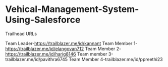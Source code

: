 # Vehical-Management-System-Using-Salesforce

Trailhead URLs

Team Leader-https://trailblazer.me/id/kannant
Team Member 1-https://trailblazer.me/id/elangovan712
Team Member 2-https://trailblazer.me/id/harig8146
Team member 3-trailblazer.me/id/pavithra6745
Team Member 4-trailblazer.me/id/ppreethi23

